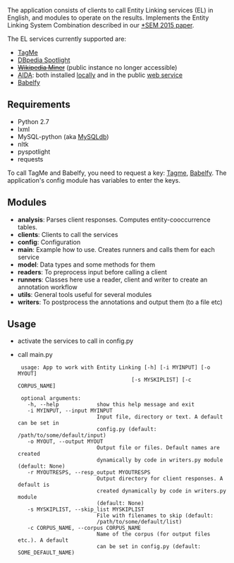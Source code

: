 The application consists of clients to call Entity Linking services (EL) in English, and modules to operate on the results. Implements the Entity Linking System Combination described in our [\*SEM 2015 paper](http://aclweb.org/anthology/S/S15/S15-1025.pdf).

The EL services currently supported are:

 - [TagMe](http://tagme.di.unipi.it/)
 - [DBpedia Spotlight](https://github.com/dbpedia-spotlight/dbpedia-spotlight/wiki)
 - ~~[Wikipedia Miner](http://wikipedia-miner.cms.waikato.ac.nz/)~~ (public instance no longer accessible)
 - [AIDA](http://www.mpi-inf.mpg.de/departments/databases-and-information-systems/research/yago-naga/aida/): both installed [locally](https://github.com/yago-naga/aida) and in the public [web service](http://www.mpi-inf.mpg.de/departments/databases-and-information-systems/research/yago-naga/aida/webservice/)
 - [Babelfy](http://babelfy.org/)

Requirements
------------

 - Python 2.7
 - lxml
 - MySQL-python (aka [MySQLdb](https://pypi.python.org/pypi/MySQL-python/1.2.3))
 - nltk
 - pyspotlight
 - requests

To call TagMe and Babelfy, you need to request a key:  [Tagme](http://tagme.di.unipi.it/tagme_help.html), [Babelfy](http://babelnet.org/register). The application's config module has variables to enter the keys. 

Modules
-------

 - **analysis**: Parses client responses. Computes entity-cooccurrence tables. 
 - **clients**: Clients to call the services
 - **config**: Configuration
 - **main**: Example how to use. Creates runners and calls them for each service
 - **model**: Data types and some methods for them
 - **readers**: To preprocess input before calling a client
 - **runners**: Classes here use a reader, client and writer to create an annotation workflow
 - **utils**: General tools useful for several modules 
 - **writers**: To postprocess the annotations and output them (to a file etc)

Usage
-----
 - activate the services to call in config.py
 - call main.py 
    
        usage: App to work with Entity Linking [-h] [-i MYINPUT] [-o MYOUT]
                                           [-s MYSKIPLIST] [-c CORPUS_NAME]
    
        optional arguments:
          -h, --help            show this help message and exit
          -i MYINPUT, --input MYINPUT
                                Input file, directory or text. A default can be set in
                                config.py (default: /path/to/some/default/input)
          -o MYOUT, --output MYOUT
                                Output file or files. Default names are created 
                                dynamically by code in writers.py module (default: None)
          -r MYOUTRESPS, --resp_output MYOUTRESPS
                                Output directory for client responses. A default is
                                created dynamically by code in writers.py module
                                (default: None)
          -s MYSKIPLIST, --skip_list MYSKIPLIST
                                File with filenames to skip (default:
                                /path/to/some/default/list)
          -c CORPUS_NAME, --corpus CORPUS_NAME
                                Name of the corpus (for output files etc.). A default
                                can be set in config.py (default: SOME_DEFAULT_NAME)

